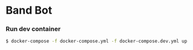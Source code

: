 # Band Bot

### Run dev container

```bash
$ docker-compose -f docker-compose.yml -f docker-compose.dev.yml up
```
